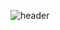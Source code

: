 ![header](https://capsule-render.vercel.app/api?type=Soft&color=fab19b&height=200&section=header&text=Hyerin's%20GitHub&fontSize=70&animation=twinkling)

<!--
**Hyerin1208/Hyerin1208** is a ✨ _special_ ✨ repository because its `README.md` (this file) appears on your GitHub profile.


Here are some ideas to get you started:

- 🔭 I’m currently working on ...
- 🌱 I’m currently learning ...
- 👯 I’m looking to collaborate on ...
- 🤔 I’m looking for help with ...
- 💬 Ask me about ...
- 📫 How to reach me: ...
- 😄 Pronouns: ...
- ⚡ Fun fact: ...
-->
